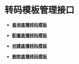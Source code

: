 # 转码模板管理接口<a name="ZH-CN_CONCEPT_0171640855"></a>

-   **[查询直播转码模板](查询直播转码模板.md)**  

-   **[配置直播转码模板](配置直播转码模板.md)**  

-   **[创建直播转码模板](创建直播转码模板.md)**  

-   **[删除直播转码模板](删除直播转码模板.md)**  


